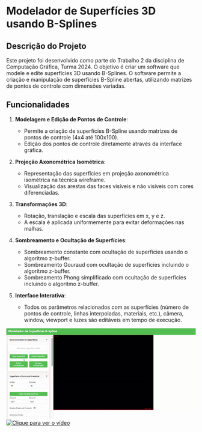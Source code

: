 # Modelador de Superfícies 3D usando B-Splines

## Descrição do Projeto

Este projeto foi desenvolvido como parte do Trabalho 2 da disciplina de Computação Gráfica, Turma 2024. O objetivo é criar um software que modele e edite superfícies 3D usando B-Splines. O software permite a criação e manipulação de superfícies B-Spline abertas, utilizando matrizes de pontos de controle com dimensões variadas.

## Funcionalidades

1. **Modelagem e Edição de Pontos de Controle**:
   - Permite a criação de superfícies B-Spline usando matrizes de pontos de controle (4x4 até 100x100).
   - Edição dos pontos de controle diretamente através da interface gráfica.

2. **Projeção Axonométrica Isométrica**:
   - Representação das superfícies em projeção axonométrica isométrica na técnica wireframe.
   - Visualização das arestas das faces visíveis e não visíveis com cores diferenciadas.

3. **Transformações 3D**:
   - Rotação, translação e escala das superfícies em x, y e z.
   - A escala é aplicada uniformemente para evitar deformações nas malhas.

4. **Sombreamento e Ocultação de Superfícies**:
   - Sombreamento constante com ocultação de superfícies usando o algoritmo z-buffer.
   - Sombreamento Gouraud com ocultação de superfícies incluindo o algoritmo z-buffer.
   - Sombreamento Phong simplificado com ocultação de superfícies incluindo o algoritmo z-buffer.

5. **Interface Interativa**:
   - Todos os parâmetros relacionados com as superfícies (número de pontos de controle, linhas interpoladas, materiais, etc.), câmera, window, viewport e luzes são editáveis em tempo de execução.
   
![alt text](https://github.com/MaduhCrema/Modelador-de-Superficies-B-Splines/blob/master/GravaodeTela2025-05-05142534-ezgif.com-video-to-gif-converter.gif)
[![Clique para ver o vídeo](https://img.youtube.com/vi/ID_DO_VIDEO_YOUTUBE/0.jpg)](https://github.com/MaduhCrema/Modelador-de-Superficies-B-Splines/blob/master/modelador.mp4)


